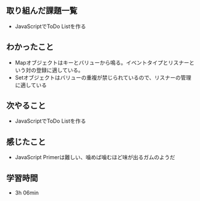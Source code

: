 ## 取り組んだ課題一覧
- JavaScriptでToDo Listを作る
## わかったこと
- Mapオブジェクトはキーとバリューから鳴る。イベントタイプとリスナーという対の登録に適している。
- Setオブジェクトはバリューの重複が禁じられているので、リスナーの管理に適している
## 次やること
- JavaScriptでToDo Listを作る
## 感じたこと
- JavaScript Primerは難しい、噛めば噛むほど味が出るガムのようだ
## 学習時間
- 3h 06min